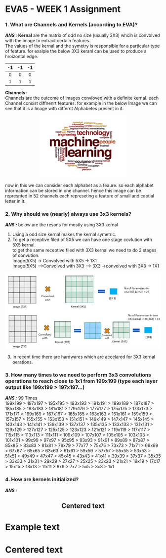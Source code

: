 # EVA5 - WEEK 1 Assignment #

### 1. What are Channels and Kernels (according to EVA)? ###
***ANS :***
**Kernal** are the matrix of odd no size (usually 3X3) whcih is convolved with the image to extract certain features. 
<br/>The values of the kernal and the symetry is responsible for a particular type of feature. 
for exalple the below 3X3 keranl can be used to produce a hroizontal edge.

|-1|-1 |-1|
|:---:|:---:|:---:|
| 0 |0 |0 |
| 1 | 1 |1 |

__**Channels :**__
<br/> Channels are the outcome of images convloved with a definite kernal. each Channel consist diffnenrt features. for example in the below Image we can see that it is a Image with differnt Alphabetes present in it.
<p align ="center">
  <img widht= 200, height = 200 src="Resources/Alphabet.PNG">			  
</p>

now in this we can consider each alphabet as a feaure. so each alphabet information can be stored in one channel. hence this image can be represnted in 52 channels each represeting a feature of small and captial letter in it. 


### 2. Why should we (nearly) always use 3x3 kernels? ###
***ANS :*** 
below are the resons for mostly using 3X3 kernal
1. Using a odd size kernal makes the kernal symetric. 
2. To get a receptive filed of 5X5 we can have one stage covlution with 5X5 kernal. 
<br/>to get the same receptive filed with 3X3 kernal we need to do 2 stages of convution.
<br/> Image(5X5) -> Convolved with 5X5 -> 1X1
<br/> Image(5X5) -->Convolved with 3X3 --> 3X3 ->convolved with 3X3 -> 1X1
<p align ="center">
  <img  src="Resources/Kernel.PNG">			  
</p>

3. In recent time there are hardwares which are accelared for 3X3 kernal oerations. 


### 3. How many times to we need to perform 3x3 convolutions operations to reach close to 1x1 from 199x199 (type each layer output like 199x199 > 197x197...) ###
***ANS :***
99 Times 
<br/>
 199x199 > 197x197 > 195x195 > 193x193 > 191x191 > 189x189 > 187x187 > 185x185 > 183x183 > 181x181 > 179x179 > 177x177 > 175x175 > 173x173 > 171x171 > 169x169 > 167x167 > 165x165 > 163x163 > 161x161 > 159x159 > 157x157 > 155x155 > 153x153 > 151x151 > 149x149 > 147x147 > 145x145 > 143x143 > 141x141 > 139x139 > 137x137 > 135x135 > 133x133 > 131x131 > 129x129 > 127x127 > 125x125 > 123x123 > 121x121 > 119x119 > 117x117 > 115x115 > 113x113 > 111x111 > 109x109 > 107x107 > 105x105 > 103x103 > 101x101 > 99x99 > 97x97 > 95x95 > 93x93 > 91x91 > 89x89 > 87x87 > 85x85 > 83x83 > 81x81 > 79x79 > 77x77 > 75x75 > 73x73 > 71x71 > 69x69 > 67x67 > 65x65 > 63x63 > 61x61 > 59x59 > 57x57 > 55x55 > 53x53 > 51x51 > 49x49 > 47x47 > 45x45 > 43x43 > 41x41 > 39x39 > 37x37 > 35x35 > 33x33 > 31x31 > 29x29 > 27x27 > 25x25 > 23x23 > 21x21 > 19x19 > 17x17 > 15x15 > 13x13 > 11x11 > 9x9 > 7x7 > 5x5 > 3x3 > 1x1

### 4. How are kernels initialized? ###
***ANS :*** 
<center>

 Centered text
 ------------
</center>

 Example text
 ============

Centered text
============